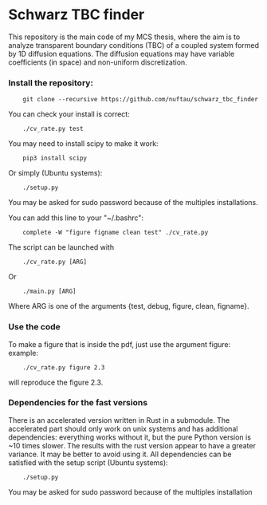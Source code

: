 # Schwarz TBC finder

This repository is the main code of my MCS thesis, where the aim is to analyze transparent boundary conditions
(TBC) of a coupled system formed by 1D diffusion equations.
The diffusion equations may have variable coefficients (in space) and non-uniform discretization.

### Install the repository:
```
    git clone --recursive https://github.com/nuftau/schwarz_tbc_finder
```
You can check your install is correct:
```
    ./cv_rate.py test
```

You may need to install scipy to make it work:
```
    pip3 install scipy
```
Or simply (Ubuntu systems):
```
    ./setup.py
```
You may be asked for sudo password because of the multiples installations.

You can add this line to your "~/.bashrc":
```
    complete -W "figure figname clean test" ./cv_rate.py
```

The script can be launched with
```
    ./cv_rate.py [ARG]
```
Or
```
    ./main.py [ARG]
```

Where ARG is one of the arguments {test, debug, figure, clean, figname}.

### Use the code
To make a figure that is inside the pdf, just use the argument figure:
example:
```
    ./cv_rate.py figure 2.3
```
will reproduce the figure 2.3.


### Dependencies for the fast versions
There is an accelerated version written in Rust in a submodule. The accelerated part should only work on unix systems and has additional dependencies: everything works without it, but the pure Python version is ~10 times slower. The results with the rust version appear to have a greater variance. It may be better to avoid using it. 
All dependencies can be satisfied with the setup script (Ubuntu systems):
```
    ./setup.py
```
You may be asked for sudo password because of the multiples installation
